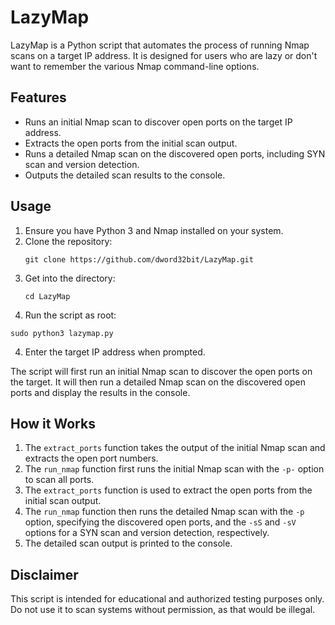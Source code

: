 # LazyMap

LazyMap is a Python script that automates the process of running Nmap scans on a target IP address. It is designed for users who are lazy or don't want to remember the various Nmap command-line options.

## Features

- Runs an initial Nmap scan to discover open ports on the target IP address.
- Extracts the open ports from the initial scan output.
- Runs a detailed Nmap scan on the discovered open ports, including SYN scan and version detection.
- Outputs the detailed scan results to the console.

## Usage

1. Ensure you have Python 3 and Nmap installed on your system.
2. Clone the repository:
   ```
   git clone https://github.com/dword32bit/LazyMap.git
   ```
3. Get into the directory:
   ```
   cd LazyMap
   ```
4. Run the script as root:

```
sudo python3 lazymap.py
```

4. Enter the target IP address when prompted.

The script will first run an initial Nmap scan to discover the open ports on the target. It will then run a detailed Nmap scan on the discovered open ports and display the results in the console.

## How it Works

1. The `extract_ports` function takes the output of the initial Nmap scan and extracts the open port numbers.
2. The `run_nmap` function first runs the initial Nmap scan with the `-p-` option to scan all ports.
3. The `extract_ports` function is used to extract the open ports from the initial scan output.
4. The `run_nmap` function then runs the detailed Nmap scan with the `-p` option, specifying the discovered open ports, and the `-sS` and `-sV` options for a SYN scan and version detection, respectively.
5. The detailed scan output is printed to the console.

## Disclaimer

This script is intended for educational and authorized testing purposes only. Do not use it to scan systems without permission, as that would be illegal.
